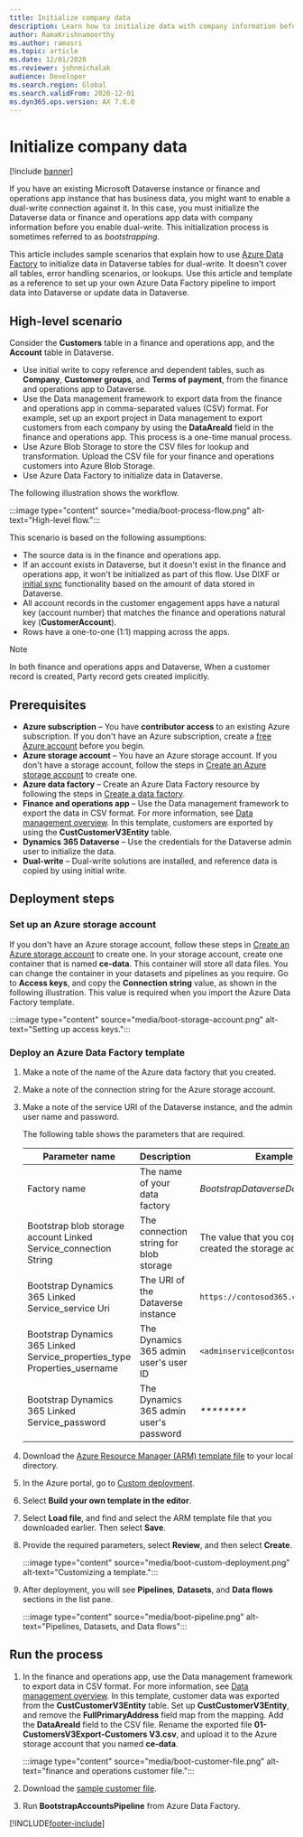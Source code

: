 ```yaml
---
title: Initialize company data
description: Learn how to initialize data with company information before you enable a dual-write connection, including prerequisites and a high-level scenario.
author: RamaKrishnamoorthy
ms.author: ramasri
ms.topic: article
ms.date: 12/01/2020
ms.reviewer: johnmichalak
audience: Developer
ms.search.region: Global
ms.search.validFrom: 2020-12-01
ms.dyn365.ops.version: AX 7.0.0
---
```


# Initialize company data

[!include [banner](../../includes/banner.md)]


If you have an existing Microsoft Dataverse instance or finance and operations app instance that has business data, you might want to enable a dual-write connection against it. In this case, you must initialize the Dataverse data or finance and operations app data with company information before you enable dual-write. This initialization process is sometimes referred to as *bootstrapping*.

This article includes sample scenarios that explain how to use [Azure Data Factory](/azure/data-factory/introduction) to initialize data in Dataverse tables for dual-write. It doesn't cover all tables, error handling scenarios, or lookups. Use this article and template as a reference to set up your own Azure Data Factory pipeline to import data into Dataverse or update data in Dataverse.

## High-level scenario

Consider the **Customers** table in a finance and operations app, and the **Account** table in Dataverse.

- Use initial write to copy reference and dependent tables, such as **Company**, **Customer groups**, and **Terms of payment**, from the finance and operations app to Dataverse.
- Use the Data management framework to export data from the finance and operations app in comma-separated values (CSV) format. For example, set up an export project in Data management to export customers from each company by using the **DataAreaId** field in the finance and operations app. This process is a one-time manual process.
- Use Azure Blob Storage to store the CSV files for lookup and transformation. Upload the CSV file for your finance and operations customers into Azure Blob Storage.
- Use Azure Data Factory to initialize data in Dataverse.

The following illustration shows the workflow.

:::image type="content" source="media/boot-process-flow.png" alt-text="High-level flow.":::

This scenario is based on the following assumptions:

- The source data is in the finance and operations app.
- If an account exists in Dataverse, but it doesn't exist in the finance and operations app, it won't be initialized as part of this flow. Use DIXF or [initial sync](initial-sync-guidance.md) functionality based on the amount of data stored in Dataverse.
- All account records in the customer engagement apps have a natural key (account number) that matches the finance and operations natural key (**CustomerAccount**). 
- Rows have a one-to-one (1:1) mapping across the apps.

> [!NOTE]
> In both finance and operations apps and Dataverse, When a customer record is created, Party record gets created implicitly. 

## Prerequisites

- **Azure subscription** – You have **contributor access** to an existing Azure subscription. If you don't have an Azure subscription, create a [free Azure account](https://azure.microsoft.com/free/) before you begin.
- **Azure storage account** – You have an Azure storage account. If you don't have a storage account, follow the steps in [Create an Azure storage account](/azure/storage/common/storage-account-create?tabs=azure-portal#create-a-storage-account) to create one.
- **Azure data factory** – Create an Azure Data Factory resource by following the steps in [Create a data factory](/azure/data-factory/tutorial-copy-data-portal#create-a-data-factory).
- **Finance and operations app** – Use the Data management framework to export the data in CSV format. For more information, see [Data management overview](../data-entities-data-packages.md). In this template, customers are exported by using the **CustCustomerV3Entity** table.
- **Dynamics 365 Dataverse** – Use the credentials for the Dataverse admin user to initialize the data.
- **Dual-write** – Dual-write solutions are installed, and reference data is copied by using initial write.

## Deployment steps

### Set up an Azure storage account

If you don't have an Azure storage account, follow these steps in [Create an Azure storage account](/azure/storage/common/storage-account-create?tabs=azure-portal#create-a-storage-account) to create one. In your storage account, create one container that is named **ce-data**. This container will store all data files. You can change the container in your datasets and pipelines as you require. Go to **Access keys**, and copy the **Connection string** value, as shown in the following illustration. This value is required when you import the Azure Data Factory template.

:::image type="content" source="media/boot-storage-account.png" alt-text="Setting up access keys.":::

### Deploy an Azure Data Factory template

1. Make a note of the name of the Azure data factory that you created.
2. Make a note of the connection string for the Azure storage account.
3. Make a note of the service URI of the Dataverse instance, and the admin user name and password.

    The following table shows the parameters that are required.

    | Parameter name | Description | Example value |
    |---|---|---|
    | Factory name | The name of your data factory | *BootstrapDataverseDataADF* |
    | Bootstrap blob storage account Linked Service\_connection String | The connection string for blob storage | The value that you copied when you created the storage account |
    | Bootstrap Dynamics 365 Linked Service\_service Uri | The URI of the Dataverse instance | `https://contosod365.crm4.dynamics.com` |
    | Bootstrap Dynamics 365 Linked Service\_properties\_type Properties\_username | The Dynamics 365 admin user's user ID | `<adminservice@contoso.onmicrosoft.com>` |
    | Bootstrap Dynamics 365 Linked Service\_password | The Dynamics 365 admin user's password | _\*\*\*\*\*\*\*\*_ | 

4. Download the [Azure Resource Manager (ARM) template file](https://github.com/microsoft/Dynamics-365-FastTrack-Implementation-Assets/blob/master/Dual-write/Bootstrapping/arm_template.json) to your local directory.
5. In the Azure portal, go to [Custom deployment](https://ms.portal.azure.com/#create/Microsoft.Template).
6. Select **Build your own template in the editor**.
7. Select **Load file**, and find and select the ARM template file that you downloaded earlier. Then select **Save**.
8. Provide the required parameters, select **Review**, and then select **Create**.

    :::image type="content" source="media/boot-custom-deployment.png" alt-text="Customizing a template.":::

9. After deployment, you will see **Pipelines**, **Datasets**, and **Data flows** sections in the list pane.

    :::image type="content" source="media/boot-pipeline.png" alt-text="Pipelines, Datasets, and Data flows":::

## Run the process

1. In the finance and operations app, use the Data management framework to export data in CSV format. For more information, see [Data management overview](../data-entities-data-packages.md). In this template, customer data was exported from the **CustCustomerV3Entity** table. Set up **CustCustomerV3Entity**, and remove the **FullPrimaryAddress** field map from the mapping. Add the **DataAreaId** field to the CSV file. Rename the exported file **01-CustomersV3Export-Customers V3.csv**, and upload it to the Azure storage account that you named **ce-data**.

    :::image type="content" source="media/boot-customer-file.png" alt-text="finance and operations customer file.":::

2. Download the [sample customer file](https://github.com/microsoft/Dynamics-365-FastTrack-Implementation-Assets/blob/master/Dual-write/Bootstrapping/01-CustomersV3Export-Customers%20V3.csv).

3. Run **BootstrapAccountsPipeline** from Azure Data Factory.


[!INCLUDE[footer-include](../../../../includes/footer-banner.md)]

